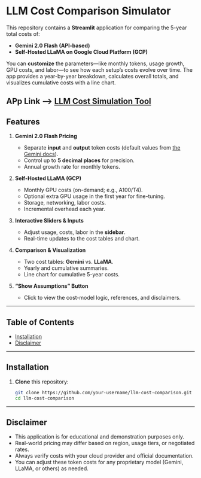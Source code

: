 # LLM Cost Comparison Simulator

This repository contains a **Streamlit** application for comparing the 5-year total costs of:

- **Gemini 2.0 Flash (API-based)**  
- **Self-Hosted LLaMA on Google Cloud Platform (GCP)**

You can **customize** the parameters—like monthly tokens, usage growth, GPU costs, and labor—to see how each setup’s costs evolve over time. The app provides a year-by-year breakdown, calculates overall totals, and visualizes cumulative costs with a line chart.

APp Link --> [LLM Cost Simulation Tool](https://llm-cost-comparison-by-al.streamlit.app/)
---

## Features

1. **Gemini 2.0 Flash Pricing**  
   - Separate **input** and **output** token costs (default values from [the Gemini docs](https://ai.google.dev/gemini-api/docs/pricing#gemini-2.0-flash)).
   - Control up to **5 decimal places** for precision.
   - Annual growth rate for monthly tokens.

2. **Self-Hosted LLaMA (GCP)**  
   - Monthly GPU costs (on-demand; e.g., A100/T4).
   - Optional extra GPU usage in the first year for fine-tuning.
   - Storage, networking, labor costs.
   - Incremental overhead each year.

3. **Interactive Sliders & Inputs**  
   - Adjust usage, costs, labor in the **sidebar**.
   - Real-time updates to the cost tables and chart.

4. **Comparison & Visualization**  
   - Two cost tables: **Gemini** vs. **LLaMA**.
   - Yearly and cumulative summaries.
   - Line chart for cumulative 5-year costs.

5. **“Show Assumptions” Button**  
   - Click to view the cost-model logic, references, and disclaimers.

---

## Table of Contents

- [Installation](#installation)
- [Disclaimer](#disclaimer)

---

## Installation

1. **Clone** this repository:
   ```bash
   git clone https://github.com/your-username/llm-cost-comparison.git
   cd llm-cost-comparison
---
## Disclaimer
- This application is for educational and demonstration purposes only.
- Real-world pricing may differ based on region, usage tiers, or negotiated rates.
- Always verify costs with your cloud provider and official documentation.
- You can adjust these token costs for any proprietary model (Gemini, LLaMA, or others) as needed.
